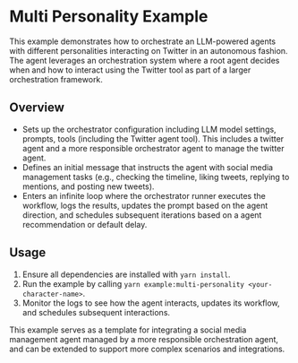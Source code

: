 # Multi Personality Example

This example demonstrates how to orchestrate an LLM-powered agents with different personalities interacting on Twitter in an autonomous fashion. The agent leverages an orchestration system where a root agent decides when and how to interact using the Twitter tool as part of a larger orchestration framework.

## Overview

- Sets up the orchestrator configuration including LLM model settings, prompts, tools (including the Twitter agent tool). This includes a twitter agent and a more responsible orchestrator agent to manage the twitter agent.
- Defines an initial message that instructs the agent with social media management tasks (e.g., checking the timeline, liking tweets, replying to mentions, and posting new tweets).
- Enters an infinite loop where the orchestrator runner executes the workflow, logs the results, updates the prompt based on the agent direction, and schedules subsequent iterations based on a agent recommendation or default delay.

## Usage

1. Ensure all dependencies are installed with `yarn install`.
2. Run the example by calling `yarn example:multi-personality <your-character-name>`.
3. Monitor the logs to see how the agent interacts, updates its workflow, and schedules subsequent interactions.

This example serves as a template for integrating a social media management agent managed by a more responsible orchestration agent, and can be extended to support more complex scenarios and integrations.
